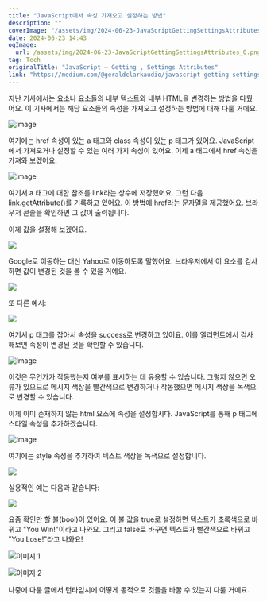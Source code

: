 ```yaml
---
title: "JavaScript에서 속성 가져오고 설정하는 방법"
description: ""
coverImage: "/assets/img/2024-06-23-JavaScriptGettingSettingsAttributes_0.png"
date: 2024-06-23 14:43
ogImage: 
  url: /assets/img/2024-06-23-JavaScriptGettingSettingsAttributes_0.png
tag: Tech
originalTitle: "JavaScript — Getting , Settings Attributes"
link: "https://medium.com/@geraldclarkaudio/javascript-getting-settings-attributes-4e8c6e8164bb"
---
```



지난 기사에서는 요소나 요소들의 내부 텍스트와 내부 HTML을 변경하는 방법을 다뤘어요. 이 기사에서는 해당 요소들의 속성을 가져오고 설정하는 방법에 대해 다룰 거에요.

![image](/assets/img/2024-06-23-JavaScriptGettingSettingsAttributes_0.png)

여기에는 href 속성이 있는 a 태그와 class 속성이 있는 p 태그가 있어요. JavaScript에서 가져오거나 설정할 수 있는 여러 가지 속성이 있어요. 이제 a 태그에서 href 속성을 가져와 보겠어요.

![image](/assets/img/2024-06-23-JavaScriptGettingSettingsAttributes_1.png)

<div class="content-ad"></div>

여기서 a 태그에 대한 참조를 link라는 상수에 저장했어요. 그런 다음 link.getAttribute()를 기록하고 있어요. 이 방법에 href라는 문자열을 제공했어요. 브라우저 콘솔을 확인하면 그 값이 출력됩니다.

이제 값을 설정해 보겠어요.

<img src="/assets/img/2024-06-23-JavaScriptGettingSettingsAttributes_2.png" />

Google로 이동하는 대신 Yahoo로 이동하도록 말했어요. 브라우저에서 이 요소를 검사하면 값이 변경된 것을 볼 수 있을 거예요.

<div class="content-ad"></div>

<img src="/assets/img/2024-06-23-JavaScriptGettingSettingsAttributes_3.png" />

또 다른 예시:

<img src="/assets/img/2024-06-23-JavaScriptGettingSettingsAttributes_4.png" />

여기서 p 태그를 잡아서 속성을 success로 변경하고 있어요. 이를 엘리먼트에서 검사해보면 속성이 변경된 것을 확인할 수 있습니다.

<div class="content-ad"></div>


![Image](/assets/img/2024-06-23-JavaScriptGettingSettingsAttributes_5.png)

이것은 무언가가 작동했는지 여부를 표시하는 데 유용할 수 있습니다. 그렇지 않으면 오류가 있으므로 메시지 색상을 빨간색으로 변경하거나 작동했으면 메시지 색상을 녹색으로 변경할 수 있습니다.

이제 이미 존재하지 않는 html 요소에 속성을 설정합시다. JavaScript를 통해 p 태그에 스타일 속성을 추가하겠습니다.

![Image](/assets/img/2024-06-23-JavaScriptGettingSettingsAttributes_6.png)


<div class="content-ad"></div>

여기에는 style 속성을 추가하여 텍스트 색상을 녹색으로 설정합니다.

<img src="/assets/img/2024-06-23-JavaScriptGettingSettingsAttributes_7.png" />

실용적인 예는 다음과 같습니다:

<img src="/assets/img/2024-06-23-JavaScriptGettingSettingsAttributes_8.png" />

<div class="content-ad"></div>

요즘 확인만 할 불(bool)이 있어요. 이 불 값을 true로 설정하면 텍스트가 초록색으로 바뀌고 "You Win!"이라고 나와요. 그리고 false로 바꾸면 텍스트가 빨간색으로 바뀌고 "You Lose!"라고 나와요!

![이미지 1](/assets/img/2024-06-23-JavaScriptGettingSettingsAttributes_9.png)

![이미지 2](/assets/img/2024-06-23-JavaScriptGettingSettingsAttributes_10.png)

나중에 다룰 글에서 런타임시에 어떻게 동적으로 것들을 바꿀 수 있는지 다룰 거에요.